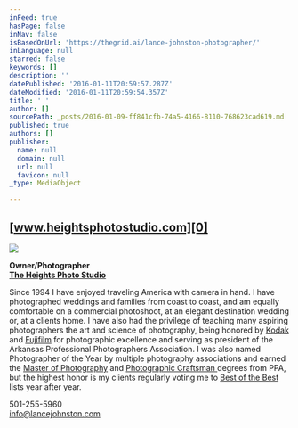```yaml
---
inFeed: true
hasPage: false
inNav: false
isBasedOnUrl: 'https://thegrid.ai/lance-johnston-photographer/'
inLanguage: null
starred: false
keywords: []
description: ''
datePublished: '2016-01-11T20:59:57.287Z'
dateModified: '2016-01-11T20:59:54.357Z'
title: ' '
author: []
sourcePath: _posts/2016-01-09-ff841cfb-74a5-4166-8110-768623cad619.md
published: true
authors: []
publisher:
  name: null
  domain: null
  url: null
  favicon: null
_type: MediaObject

---
```

## [www.heightsphotostudio.com][0]
![](https://s3-us-west-2.amazonaws.com/the-grid-img/p/0f574068c820efbb8428e3275ee0078c6a92668f.jpg)

**Owner/Photographer**  
**[The Heights Photo Studio][0]**

Since 1994 I have enjoyed traveling America with camera in hand. I have photographed weddings and families from coast to coast, and am equally comfortable on a commercial photoshoot, at an elegant destination wedding or, at a clients home.  I have also had the privilege of teaching many aspiring photographers the art and science of photography, being honored by [Kodak][1] and [Fujifilm][2] for photographic excellence and serving as president of the Arkansas Professional Photographers Association.  I was also named Photographer of the Year by multiple photography associations and earned the [Master of Photography][3] and [Photographic Craftsman ][4]degrees from PPA, but the highest honor is my clients regularly voting me to [Best of the Best][5] lists year after year.

501-255-5960  
info@lancejohnston.com

[0]: https://thegrid.ai/lance-johnston-photographer/
[1]: https://thegrid.ai/links/fb8bd83f-04d4-4456-8865-5cdc0f79264b/
[2]: https://thegrid.ai/lance-johnston-photographer/fuji-masterpiece-award/
[3]: https://thegrid.ai/links/master-of-photography/
[4]: https://thegrid.ai/links/c41629d4-1861-42fc-96c3-cee4588d9e63/
[5]: http://arkansaslife.com/readers-choice/